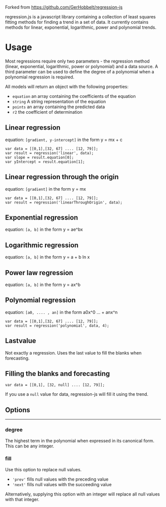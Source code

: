 Forked from https://github.com/GerHobbelt/regression-js

regression.js is a javascript library containing a collection of least squares fitting methods for finding a trend in a set of data. It currently contains methods for linear, exponential, logarithmic, power and polynomial trends.

Usage
=====
Most regressions require only two parameters - the regression method (linear, exponential, logarithmic, power or polynomial) and a data source. A third parameter can be used to define the degree of a polynomial when a polynomial regression is required.

All models will return an object with the following properties:
- `equation` an array containing the coefficients of the equation
- `string` A string representation of the equation
- `points` an array containing the predicted data
- `r2` the coefficient of determination

Linear regression
-----------------

equation: ```[gradient, y-intercept]``` in the form y = mx + c

```
var data = [[0,1],[32, 67] .... [12, 79]];
var result = regression('linear', data);
var slope = result.equation[0];
var yIntercept = result.equation[1];
```

Linear regression through the origin
-----------------

equation: ```[gradient]``` in the form y = mx

```
var data = [[0,1],[32, 67] .... [12, 79]];
var result = regression('linearThroughOrigin', data);
```

Exponential regression
----------------------

equation: ```[a, b]``` in the form y = ae^bx

Logarithmic regression
----------------------

equation: ```[a, b]``` in the form y = a + b ln x

Power law regression
--------------------

equation: ```[a, b]``` in the form y = ax^b

Polynomial regression
---------------------

equation: ```[a0, .... , an]``` in the form a0x^0 ... + anx^n

```
var data = [[0,1],[32, 67] .... [12, 79]];
var result = regression('polynomial', data, 4);
```

Lastvalue
---------

Not exactly a regression. Uses the last value to fill the blanks when forecasting.



Filling the blanks and forecasting
---------

```
var data = [[0,1], [32, null] .... [12, 79]];
```

If you use a ```null``` value for data, regression-js will fill it using the trend.



## Options

---



### degree

The highest term in the polynomial when expressed in its canonical form. This can be any integer.

    
    
### fill

Use this option to replace null values.

* ```'prev'``` fills null values with the preceding value
* ```'next'``` fills null values with the succeeding value

Alternatively, supplying this option with an integer will replace all null values with that integer.

